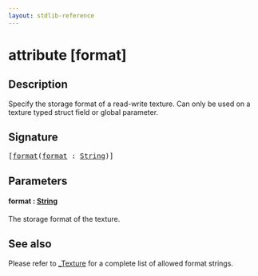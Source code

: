 ```yaml
---
layout: stdlib-reference
---
```


# attribute [format]

## Description

Specify the storage format of a read-write texture. Can only be used on a texture typed struct field or global parameter.

## Signature

<pre>
[<a href="format.html">format</a>(<a href="format.html">format</a> : <a href="../types/string-0/index.html" class="code_type">String</a>)]
</pre>

## Parameters

####  <a id="decl-format"></a>format  : [String](../types/string-0/index)
The storage format of the texture.


## See also

Please refer to <span class='code'><a href="../types/0texture-01/index.html" class="code_type">_Texture</a></span> for a complete list of allowed format strings.


